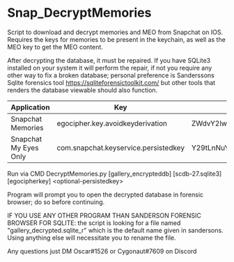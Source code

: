 # Snap_DecryptMemories
Script to download and decrypt memories and MEO from Snapchat on IOS. Requires the keys for memories to be present in the keychain, as well as the MEO key to get the MEO content.

After decrypting the database, it must be repaired. If you have SQLite3 installed on your system it will perform the repair, if not you require any other way to fix a broken database; personal preference is Sanderssons Sqlite forensics tool https://sqliteforensictoolkit.com/ but other tools that renders the database viewable should also function.



|Application|Key|Base64 string|
|---|---|---|
|Snapchat Memories|egocipher.key.avoidkeyderivation|ZWdvY2lwaGVyLmtleS5hdm9pZGtleWRlcml2YXRpb24=|
|Snapchat My Eyes Only|com.snapchat.keyservice.persistedkey|Y29tLnNuYXBjaGF0LmtleXNlcnZpY2UucGVyc2lzdGVka2V5|




Run via CMD
DecryptMemories.py [gallery_encrypteddb] [scdb-27.sqlite3] [egocipherkey] \<optional-persistedkey\>

Program will prompt you to open the decrypted database in forensic browser; do so before continuing.

IF YOU USE ANY OTHER PROGRAM THAN SANDERSON FORENSIC BROWSER FOR SQLITE: the script is looking for a file named "gallery_decrypted.sqlite_r" which is the default name given in sandersons. Using anything else will necessitate you to rename the file.

Any questions just DM Oscar#1526 or Cygonaut#7609 on Discord
